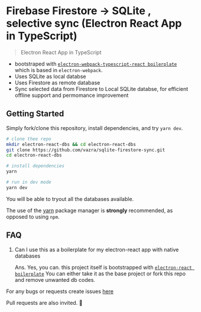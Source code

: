 # Firebase Firestore -> SQLite , selective sync (Electron React App in TypeScript)

> Electron React App in TypeScript

* bootstraped with [`electron-webpack-typescript-react boilerplate`](https://github.com/vazra/electron-webpack-typescript-react) which is based in `electron-webpack`.
* Uses SQLite as local databse 
* Uses Firestore as remote database
* Sync selected data from Firestore to Local SQLite databse, for efficient offline support and permomance improvement 

## Getting Started

Simply fork/clone this repository, install dependencies, and try `yarn dev`.

```bash
# clone thee repo
mkdir electron-react-dbs && cd electron-react-dbs
git clone https://github.com/vazra/sqlite-firestore-sync.git
cd electron-react-dbs

# install dependencies
yarn

# run in dev mode
yarn dev

```

You will be able to tryout all the databases available.

The use of the [yarn](https://yarnpkg.com/) package manager is **strongly** recommended, as opposed to using `npm`.

## FAQ

1. Can I use this as a boilerplate for my electron-react app with native databases

   Ans. Yes, you can. this project itself is bootstrapped with [`electron-react boilerplate`](https://github.com/vazra/electron-webpack-typescript-react) You can either take it as the base project or fork this repo and remove unwanted db codes. 

For any bugs or requests create issues [here](https://github.com/vazra/sqlite-firestore-sync/issues)

Pull requests are also invited. :rocket:
